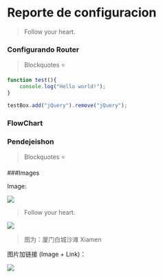 # Reporte de configuracion

> Follow your heart.

### Configurando Router

> Blockquotes :star:

```javascript
function test(){
	console.log("Hello world!");
}

testBox.add("jQuery").remove("jQuery");
```


### FlowChart

### Pendejeishon


> Blockquotes :star:


###Images

Image:

![](https://pandao.github.io/editor.md/examples/images/4.jpg)

> Follow your heart.

![](https://pandao.github.io/editor.md/examples/images/8.jpg)

> 图为：厦门白城沙滩 Xiamen

图片加链接 (Image + Link)：

[![](https://pandao.github.io/editor.md/examples/images/7.jpg)](https://pandao.github.io/editor.md/examples/images/7.jpg "李健首张专辑《似水流年》封面")

